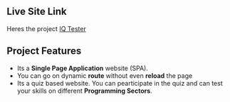## Live Site Link

Heres the project [IQ Tester](https://helpful-croquembouche-b68456.netlify.app/)

## Project Features

- Its a **Single Page Application** website (SPA).
- You can go on dynamic **route** without even **reload** the page
- Its a quiz based website. You can pearticipate in the quiz and can test your skills on different **Programming Sectors**.
